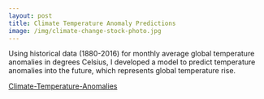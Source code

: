 ```yaml
---
layout: post
title: Climate Temperature Anomaly Predictions
image: /img/climate-change-stock-photo.jpg
---
```


Using historical data (1880-2016) for monthly average global temperature anomalies in degrees Celsius, I developed a model to predict temperature anomalies into the future, which represents global temperature rise.

[Climate-Temperature-Anomalies](https://climate-temperature-anomalies.herokuapp.com/)

